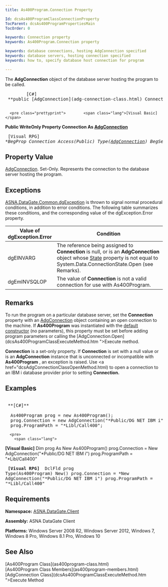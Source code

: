 ```yaml
---
title: As400Program.Connection Property

Id: dcsAs400ProgramClassConnectionProperty
TocParent: dcsAs400ProgramPropertiesMain
TocOrder: 0

keywords: Connection property
keywords: As400Program.Connection property

keywords: database connections, hosting AdgConnection specified
keywords: database servers, hosting connection specified
keywords: how to, specify database host connection for program

---
```


The **AdgConnection** object of the database server hosting the program to be called. 
<pre class="prettyprint">        <span class="lang">[C#]</span>
 **public [AdgConnection](adg-connection-class.html) Connection { set; }** 
      </pre>
      <pre class="prettyprint">        <span class="lang">[Visual Basic] </span>
 **Public WriteOnly Property Connection As [AdgConnection](adg-connection-class.html)** 
      </pre>
      <pre class="prettyprint">
        <span class="lang">[Visual RPG]</span>
 **BegProp Connection Access(*Public) Type([AdgConnection](adg-connection-class.html))
   BegSet** 
      </pre>

## Property Value

[AdgConnection](adg-connection-class.html). Set-Only. Represents the connection to the database server hosting the program.
## Exceptions

[ASNA.DataGate.Common.dgException](dgexception-class.html) is thrown to signal normal procedural conditions, in addition to error conditions. The following table summarizes these conditions, and the corresponding value of the dgException.Error property.
<br />



| Value of 							<br /> 							dgException.Error | Condition |
| ---- | ---- |
| dgEINVARG | The reference being assigned to **Connection** is null, or is an **AdgConnection** object whose [ State](adg-connection-class-state-property.html) property is not equal to System.Data.ConnectionState.Open (see Remarks). |
| dgEmINVSQLOP | The value of **Connection** is not a valid connection for use with As400Program. |



## Remarks

To run the program on a particular database server, set the **Connection** property with an [AdgConnection](adg-connection-class.html) object containing an open connection to the machine. If **As400Program** was instantiated with the [default constructor](as400program-class-as400program-method1.html) (no parameters), this property must be set before adding program parameters or calling the [AdgConnection.Open](dcsAs400ProgramClassExecuteMethod.htm ">Execute</a> method.

**Connection** is a set-only property. If **Connection** is set with a null value or is an **AdgConnection** instance that is unconnected or incompatible with **As400Program** , an exception is raised. Use <a href="dcsAdgConnectionClassOpenMethod.html) to open a connection to an IBM i database provider prior to setting **Connection.** 
## Examples

<pre>
        <span class="lang">
 **[C#]** 
        </span>
  As400Program prog = new As400Program();
  prog.Connection = new AdgConnection("*Public/DG NET IBM i");
  prog.ProgramPath = "*Libl/Call400";</pre>
      <pre>
        <span class="lang">
 **[Visual Basic]** 
        </span>
  Dim prog As New As400Program()
  prog.Connection = New AdgConnection("*Public/DG NET IBM i")
  prog.ProgramPath = "*Libl/Call400"</pre>
      <pre class="prettyprint">
        <span class="lang">
 **[Visual RPG]** 
        </span>
  DclFld prog Type(As400Program) New()
  prog.Connection = *New AdgConnection("*Public/DG NET IBM i")
  prog.ProgramPath = "*Libl/Call400"</pre>

## Requirements

**Namespace:** [ASNA.DataGate.Client](datagate-client-namespace.html) 

**Assembly:** ASNA DataGate Client

**Platforms:** Windows Server 2008 R2, Windows Server 2012, Windows 7, Windows 8 Pro, Windows 8.1 Pro, Windows 10
## See Also

<dl />
      [As400Program Class](as400program-class.html)
      <br />
      [As400Program Class Members](as400program-members.html)
      <br />
      [AdgConnection Class](dcsAs400ProgramClassExecuteMethod.htm ">Execute Method</a>
      <br />
      <a href="dcsAdgConnectionClass.html)
      <br />
      [State Property](adg-connection-class-state-property.html)
      <br />
      [Open Method](adg-connection-class-open-method.html)
      <br />
      [ASNA.DataGate.Client Namespace](datagate-client-namespace.html)

